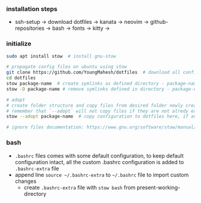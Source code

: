 ### installation steps
- ssh-setup -> download dotfiles -> kanata -> neovim -> github-repositories -> bash -> fonts -> kitty -> 

### initialize
```bash
sudo apt install stow  # install gnu-stow

# propagate config files on ubuntu using stow
git clone https://github.com/YoungMahesh/dotfiles  # download all config files
cd dotfiles
stow package-name  # create symlinks as defined directory - package-name 
stow -D package-name # remove symlinks defined in directory - package-name

# adopt
# create folder structure and copy files from desired folder newly created folder
# remember that `--adopt` will not copy files if they are not alredy existed, it only creates symlinks
stow --adopt package-name  # copy configuration to dotfiles here, if any config file already exists, you can verify changes using git diff

# ignore files documentation: https://www.gnu.org/software/stow/manual/stow.html#Ignore-Lists
```


### bash
- `.bashrc` files comes with some default configuration, to keep default configuration intact, all the custom .bashrc configuration is added to `.bashrc-extra` file
- append line `source ~/.bashrc-extra` to `~/.bashrc` file to import custom changes
    - create `.bashrc-extra` file with `stow bash` from present-working-directory
